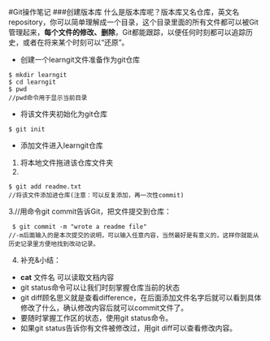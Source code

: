 #Git操作笔记
###创建版本库
什么是版本库呢？版本库又名仓库，英文名repository，你可以简单理解成一个目录，这个目录里面的所有文件都可以被Git管理起来，**每个文件的修改、删除**，Git都能跟踪，以便任何时刻都可以追踪历史，或者在将来某个时刻可以“还原”。
- 创建一个learngit文件准备作为git仓库
```
$ mkdir learngit
$ cd learngit
$ pwd
//pwd命令用于显示当前目录
```
- 将该文件夹初始化为git仓库
``` 
$ git init
```
- 添加文件进入learngit仓库
1. 将本地文件拖进该仓库文件夹
2. 
``` 
$ git add readme.txt
//将该文件添加进仓库(注意：可以反复添加，再一次性commit)
```
3.//用命令git commit告诉Git，把文件提交到仓库：
```
 $ git commit -m "wrote a readme file"
//-m后面输入的是本次提交的说明，可以输入任意内容，当然最好是有意义的，这样你就能从历史记录里方便地找到改动记录。
```
4. 补充&小结：
- **cat** 文件名 可以读取文档内容
- git status命令可以让我们时刻掌握仓库当前的状态
- git diff顾名思义就是查看difference，在后面添加文件名字后就可以看到具体修改了什么，确认修改内容后就可以commit文件了。
- 要随时掌握工作区的状态，使用git status命令。
- 如果git status告诉你有文件被修改过，用git diff可以查看修改内容。